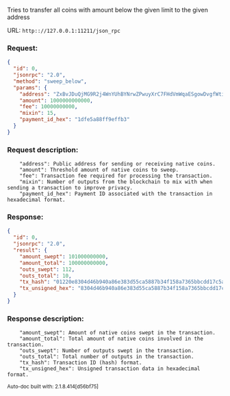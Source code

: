 Tries to transfer all coins with amount below the given limit to the given address

URL: ```http:://127.0.0.1:11211/json_rpc```
### Request: 
```json
{
  "id": 0,
  "jsonrpc": "2.0",
  "method": "sweep_below",
  "params": {
    "address": "ZxBvJDuQjMG9R2j4WnYUhBYNrwZPwuyXrC7FHdVmWqaESgowDvgfWtiXeNGu8Px9B24pkmjsA39fzSSiEQG1ekB225ZnrMTBp",
    "amount": 1000000000000,
    "fee": 10000000000,
    "mixin": 15,
    "payment_id_hex": "1dfe5a88ff9effb3"
  }
}
```
### Request description: 
```
    "address": Public address for sending or receiving native coins.
    "amount": Threshold amount of native coins to sweep.
    "fee": Transaction fee required for processing the transaction.
    "mixin": Number of outputs from the blockchain to mix with when sending a transaction to improve privacy.
    "payment_id_hex": Payment ID associated with the transaction in hexadecimal format.

```
### Response: 
```json
{
  "id": 0,
  "jsonrpc": "2.0",
  "result": {
    "amount_swept": 101000000000,
    "amount_total": 100000000000,
    "outs_swept": 112,
    "outs_total": 10,
    "tx_hash": "01220e8304d46b940a86e383d55ca5887b34f158a7365bbcdd17c5a305814a93",
    "tx_unsigned_hex": "8304d46b940a86e383d55ca5887b34f158a7365bbcdd17c5a305814a9334f158a7368304d46b940a86e383d55ca5887b34f158a7365bbcdd17c5a305814a9334f158a736"
  }
}
```
### Response description: 
```
    "amount_swept": Amount of native coins swept in the transaction.
    "amount_total": Total amount of native coins involved in the transaction.
    "outs_swept": Number of outputs swept in the transaction.
    "outs_total": Total number of outputs in the transaction.
    "tx_hash": Transaction ID (hash) format.
    "tx_unsigned_hex": Unsigned transaction data in hexadecimal format.

```
<sub>Auto-doc built with: 2.1.8.414[d56bf75]</sub>